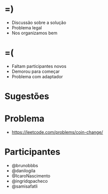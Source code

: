 =)
==

- Discussão sobre a solução
- Problema legal
- Nos organizamos bem

=(
==

- Faltam participantes novos
- Demorou para começar
- Problema com adaptador

Sugestões
=========

Problema
========

- https://leetcode.com/problems/coin-change/

Participantes
=============

- @brunobbbs
- @danilogila
- @IcaroNascimento
- @ingridqpacheco
- @samisafatli